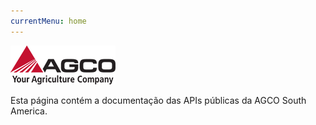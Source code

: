 ```yaml
---
currentMenu: home
---
```


![AGCO Logo](images/agco-logo.png)

Esta página contém a documentação das APIs públicas da AGCO South America.

